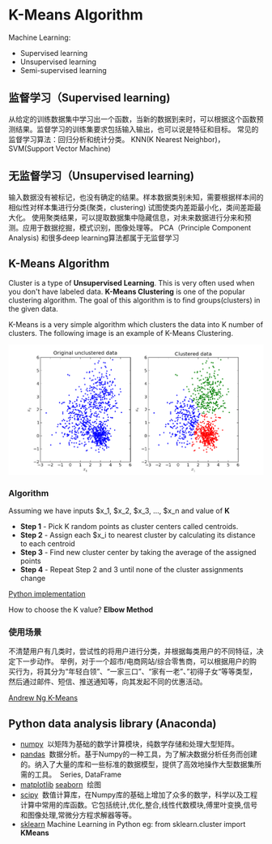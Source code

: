# K-Means Algorithm

Machine Learning:
* Supervised learning
* Unsupervised learning
* Semi-supervised learning

## 监督学习（Supervised learning)
从给定的训练数据集中学习出一个函数，当新的数据到来时，可以根据这个函数预测结果。监督学习的训练集要求包括输入输出，也可以说是特征和目标。
常见的监督学习算法：回归分析和统计分类。 KNN(K Nearest Neighbor)，SVM(Support Vector Machine)

## 无监督学习（Unsupervised learning)
输入数据没有被标记，也没有确定的结果。样本数据类别未知，需要根据样本间的相似性对样本集进行分类(聚类，clustering) 试图使类内差距最小化，类间差距最大化。
使用聚类结果，可以提取数据集中隐藏信息，对未来数据进行分来和预测。应用于数据挖掘，模式识别，图像处理等。
PCA（Principle Component Analysis) 和很多deep learning算法都属于无监督学习

## K-Means Algorithm
Cluster is a type of **Unsupervised Learning**. This is very often used when you don't have labeled data. 
**K-Means Clustering** is one of the popular clustering algorithm. The goal of this algorithm is to find groups(clusters)
in the given data. 

K-Means is a very simple algorithm which clusters the data into K number of clusters. The following image is an example of K-Means Clustering.

![Clustering](cluster.jpg)   

### Algorithm
Assuming we have inputs $x_1, $x_2, $x_3, ..., $x_n and value of **K**
* **Step 1** - Pick K random points as cluster centers called centroids.
* **Step 2** - Assign each $x_i to nearest cluster by calculating its distance to each centroid
* **Step 3** - Find new cluster center by taking the average of the assigned points
* **Step 4** - Repeat Step 2 and 3 until none of the cluster assignments change

[Python implementation](https://github.com/mubaris/friendly-fortnight)

How to choose the K value? **Elbow Method**

### 使用场景
不清楚用户有几类时，尝试性的将用户进行分类，并根据每类用户的不同特征，决定下一步动作。
举例，对于一个超市/电商网站/综合零售商，可以根据用户的购买行为，将其分为“年轻白领”、“一家三口”、“家有一老”、”初得子女“等等类型，然后通过邮件、短信、推送通知等，向其发起不同的优惠活动。

[Andrew Ng K-Means](https://www.coursera.org/learn/machine-learning/lecture/93VPG/k-means-algorithm
)

## Python data analysis library  (Anaconda)
* [numpy](https://docs.scipy.org/doc/numpy-1.13.0/user/quickstart.html)
  以矩阵为基础的数学计算模块，纯数学存储和处理大型矩阵。
* [pandas](https://pandas.pydata.org/)
  数据分析。基于Numpy的一种工具，为了解决数据分析任务而创建的。纳入了大量的库和一些标准的数据模型，提供了高效地操作大型数据集所需的工具。
  Series, DataFrame
* [matplotlib](https://matplotlib.org/)
  [seaborn](https://seaborn.pydata.org/)
  绘图
* [scipy](https://www.scipy.org/)
  数值计算库，在Numpy库的基础上增加了众多的数学，科学以及工程计算中常用的库函数。它包括统计,优化,整合,线性代数模块,傅里叶变换,信号和图像处理,常微分方程求解器等等。
* [sklearn](http://scikit-learn.org/stable/)
  Machine Learning in Python
  eg: from sklearn.cluster import **KMeans**

